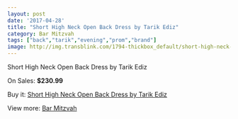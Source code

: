 ```yaml
---
layout: post
date: '2017-04-28'
title: "Short High Neck Open Back Dress by Tarik Ediz"
category: Bar Mitzvah
tags: ["back","tarik","evening","prom","brand"]
image: http://img.transblink.com/1794-thickbox_default/short-high-neck-open-back-dress-by-tarik-ediz.jpg
---
```

Short High Neck Open Back Dress by Tarik Ediz

On Sales: **$230.99**
<a href="https://www.transblink.com/en/bar-mitzvah/579-short-high-neck-open-back-dress-by-tarik-ediz.html"><amp-img layout="responsive" width="600" height="600" src="//img.transblink.com/1794-thickbox_default/short-high-neck-open-back-dress-by-tarik-ediz.jpg" alt="Short High Neck Open Back Dress by Tarik Ediz 0" /></a>
<a href="https://www.transblink.com/en/bar-mitzvah/579-short-high-neck-open-back-dress-by-tarik-ediz.html"><amp-img layout="responsive" width="600" height="600" src="//img.transblink.com/1796-thickbox_default/short-high-neck-open-back-dress-by-tarik-ediz.jpg" alt="Short High Neck Open Back Dress by Tarik Ediz 1" /></a>
<a href="https://www.transblink.com/en/bar-mitzvah/579-short-high-neck-open-back-dress-by-tarik-ediz.html"><amp-img layout="responsive" width="600" height="600" src="//img.transblink.com/1795-thickbox_default/short-high-neck-open-back-dress-by-tarik-ediz.jpg" alt="Short High Neck Open Back Dress by Tarik Ediz 2" /></a>

Buy it: [Short High Neck Open Back Dress by Tarik Ediz](https://www.transblink.com/en/bar-mitzvah/579-short-high-neck-open-back-dress-by-tarik-ediz.html "Short High Neck Open Back Dress by Tarik Ediz")

View more: [Bar Mitzvah](https://www.transblink.com/en/2-bar-mitzvah "Bar Mitzvah")